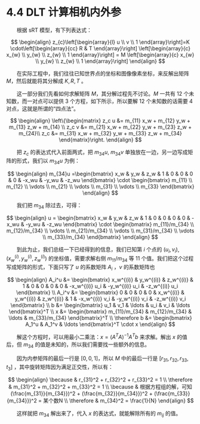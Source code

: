 # 4.4 DLT 计算相机内外参

　　根据 sRT 模型，有下列表达式：

$$
\begin{align}
z_{c}\left[\begin{array}{l}
u \\
v \\
1
\end{array}\right]=K \cdot\left[\begin{array}{cc}
R & T
\end{array}\right] \left[\begin{array}{c}
x_{w} \\
y_{w} \\
z_{w} \\
1
\end{array}\right] = M \left[\begin{array}{c}
x_{w} \\
y_{w} \\
z_{w} \\
1
\end{array}\right]
\end{align}
$$

　　在实际工程中，我们往往已知世界点的坐标和图像像素坐标，来反解出矩阵 $M$，然后就能将其分解成 $K, R, T$ 。

　　这一部分我们先看如何求解矩阵 $M$，其分解过程先不讨论。$M$ 一共有 12 个未知数，而一对点可以提供 3 个方程，如下所示，所以要解 12 个未知数的话需要 4 对点，这就是所谓的“四点法”。

$$
\begin{align}
\left\{\begin{matrix}
z_c u &= m_{11} x_w + m_{12} y_w + m_{13} z_w + m_{14} \\
z_c v &= m_{21} x_w + m_{22} y_w + m_{23} z_w + m_{24}\\
z_c &= m_{31} x_w + m_{32} y_w + m_{33} z_w + m_{34}
\end{matrix}\right.
\end{align}
$$

　　把 $z_c$ 的表达式代入前面两式，把 $m_{34}u,\ m_{34}v$ 单独放在一边，另一边写成矩阵的形式，我们以 $m_{34}u$ 为例：

$$
\begin{align}
m_{34}u =\begin{bmatrix}
x_w  & y_w & z_w & 1 & 0 & 0 & 0 & 0 & -x_wu & -y_wu & -z_wu
\end{bmatrix} \cdot \begin{bmatrix}
m_{11} \\
m_{12} \\
\vdots \\
m_{21} \\
\vdots \\
m_{31} \\
\vdots \\
m_{33}
\end{bmatrix}
\end{align}
$$

　　我们把 $m_{34}$ 除过去，可得：

$$
\begin{align}
u = \begin{bmatrix}
x_w  & y_w & z_w & 1 & 0 & 0 & 0 & 0 & -x_wu & -y_wu & -z_wu
\end{bmatrix} \cdot \begin{bmatrix}
m_{11}/m_{34} \\
m_{12}/m_{34} \\
\vdots \\
m_{21}/m_{34} \\
\vdots \\
m_{31}/m_{34} \\
\vdots \\
m_{33}/m_{34}
\end{bmatrix}
\end{align}
$$

　　到此为止，我们总结一下已经得到的信息，我们已知第 $i$ 个点的 $(u_i, v_i), (x_w^{(i)}, y_w^{(i)}, z_w^{(i)})$ 的坐标值，需要求解右侧 $m_{11}/m_{34}$ 等 11 个值。我们把这个过程写成矩阵的形式，下面只写了 $u$ 的系数矩阵 $A_i$ ，$v$ 的系数矩阵也

$$
\begin{align}
A_i^u &= \begin{bmatrix}
x_w^{(i)}  & y_w^{(i)} & z_w^{(i)} & 1 & 0 & 0 & 0 & 0 & -x_w^{(i)} u_i & -y_w^{(i)} u_i & -z_w^{(i)} u_i
\end{bmatrix}
\\
A_i^v &= \begin{bmatrix}
0 & 0 & 0 & 0 & x_w^{(i)}  & y_w^{(i)} & z_w^{(i)} & 1 & -x_w^{(i)} v_i & -y_w^{(i)} v_i & -z_w^{(i)} v_i
\end{bmatrix}
\\
b &= \begin{bmatrix} 
u_1 & v_1 & \ldots & u_i & v_i & \ldots
\end{bmatrix}^T
\\
x &= \begin{bmatrix}
m_{11}/m_{34} & m_{12}/m_{34} & \ldots & m_{33}/m_{34}
\end{bmatrix}^T
\\
\therefore b &= \begin{bmatrix} A_1^u & A_1^v & \ldots \end{bmatrix}^T \cdot x
\end{align}
$$

　　解这个方程时，可以用最小二乘法：$x = (A^T A)^{-1} A^T b$ 来求解。解出 $x$ 的值后，但 $m_{34}$ 的值是未知的，所以我们需要找一些额外的信息。

　　因为内参矩阵的最后一行是 $[0,0,1]$，所以 $M$ 中的最后一行是 $[r_{31}, r_{32}, r_{33}, t_3]$ ，其中旋转矩阵因为满足正交性，所以有：

$$
\begin{align}
\because & r_{31}^2 + r_{32}^2 + r_{33}^2 = 1
\\
\therefore & m_{31}^2 + m_{32}^2 + m_{33}^2 = 1
\\
\because & 根据方程组的解，可知(\frac{m_{31}}{m_{34}})^2 + (\frac{m_{32}}{m_{34}})^2 + (\frac{m_{33}}{m_{34}})^2 = 某个数N
\\
\therefore & m_{34}^2 = \frac{1}{N}
\end{align}
$$

　　这样就把 $m_{34}$ 解出来了，代入 $x$ 的表达式，就能解除所有的 $m_{ij}$ 的值。

　　
